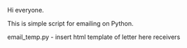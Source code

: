 Hi everyone. 

This is simple script for emailing on Python.

email_temp.py - insert html template of letter here
receivers 
